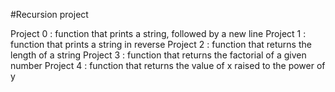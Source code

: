 #Recursion project

Project 0 : function that prints a string, followed by a new line
Project 1 : function that prints a string in reverse
Project 2 : function that returns the length of a string
Project 3 : function that returns the factorial of a given number
Project 4 : function that returns the value of x raised to the power of y

